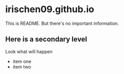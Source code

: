 # irischen09.github.io
This is README. But there's no important information.

## Here is a secondary level
Look what will happen
* item one
* item two
